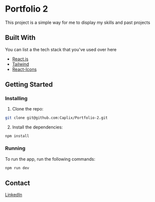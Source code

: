 # Portfolio 2

This project is a simple way for me to display my skills and past projects

## Built With

You can list a the tech stack that you've used over here

- [React.js](https://reactjs.org/)
- [Tailwind](https://tailwindcss.com/)
- [React-Icons](https://react-icons.github.io/react-icons/)

## Getting Started

### Installing

1. Clone the repo:

```bash
git clone git@github.com:Caplix/Portfolio-2.git
```

2. Install the dependencies:

```
npm install
```

### Running

To run the app, run the following commands:

```bash
npm run dev
```

## Contact

[LinkedIn](https://www.linkedin.com/in/kristoffer-myhre-76511b27a/)
